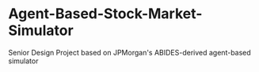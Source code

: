 # Agent-Based-Stock-Market-Simulator
Senior Design Project based on JPMorgan's ABIDES-derived agent-based simulator
